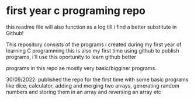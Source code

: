 # first year c programing repo

this readme file will also function as a log till i find a better substitute in Github!

 This repository consists of the programs i created during my first year of learning C programming
 this is also my first time using github to publish programs, i'll use this oportunity to learn github better

 programs in this repo ae mostly very basic/bigginer programs.

 30/09/2022: published the repo for the first time with some basic programs like dice, calculator, adding and merging two arrays, generating random numbers and storing them in an array and reversing an array etc